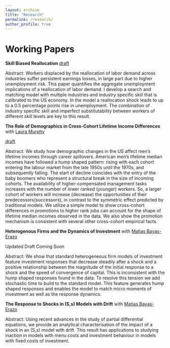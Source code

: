 ```yaml
---
layout: archive
title: "Research"
permalink: /research/
author_profile: true
---
```


Working Papers
=====

**Skill Biased Reallocation** [draft](https://hanksf.github.io/files/skill_biased_reallocation.pdf)

Abstract: Workers displaced by the reallocation of labor demand across industries suffer persistent earnings losses, in large part due to higher unemployment risk. This paper quantifies the aggregate unemployment implications of a reallocation of labor demand. I develop a search and matching model with multiple industries and industry specific skill that is calibrated to the US economy. In the model a reallocation shock leads to up to a 0.5 percentage points rise in unemployment. The combination of industry specific skill and imperfect substitutability between workers of different skill levels are key to this result.

**The Role of Demographics in Cross-Cohort Lifetime Income Differences** with [Laura Murphy](https://www.lauracharlottemurphy.com/) 

[draft](https://hanksf.github.io/files/Demo_wages.pdf)

Abstract: We study how demographic changes in the US affect men’s lifetime incomes
through career spillovers. American men’s lifetime median incomes have followed a hump shaped
pattern: rising with each cohort entering the labour market from the late 1950s
until the 1970s, and subsequently falling. The start of decline coincides with the entry
of the baby boomers who represent a structural break in the size of incoming cohorts.
The availability of higher-compensated management tasks increases with the number of
lower ranked (younger) workers. So, a larger cohort of workers will increase (decrease)
the opportunities of their predecessors(successors), in contrast to the symmetric effect
predicted by traditional models. We utilize a simple model to show cross-cohort differences
in promotions to higher rank jobs can account for the shape of lifetime median incomes
observed in the data. We also show the promotion mechanism is consistent with several
other cross-cohort empirical facts.

**Heterogenous Firms and the Dynamics of Investment** with [Matias Bayas-Erazo](https://matiasbayas-erazo.com/)

Updated Draft Coming Soon

Abstract: We show that standard heterogeneous firm models of investment feature investment responses that decrease steadily after a shock and a positive relationship between the magnitude of the initial response to a
shock and the speed of convergence of capital. This is inconsistent with the hump shaped responses found in the data. To resolve this tension we add stochastic time to build to the standard model. This
feature generates hump shaped responses and enables the model to match micro moments of investment as well as the response dynamics.

**The Response to Shocks in (S,s) Models with Drift** with [Matias Bayas-Erazo](https://matiasbayas-erazo.com/)

Abstract: Using recent advances in the study of partial differential equations, we
provide an analytical characterisation of the impact of a shock in an (S,s) model with drift.
This result has applications to studying inaction in models with menu costs and investment
behaviour in models with fixed costs of investment.


